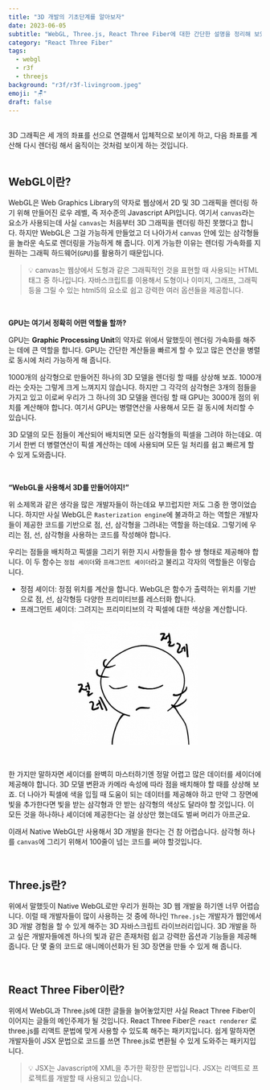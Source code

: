 ```yaml
---
title: "3D 개발의 기초단계를 알아보자"
date: 2023-06-05
subtitle: "WebGL, Three.js, React Three Fiber에 대한 간단한 설명을 정리해 보았습니다."
category: "React Three Fiber"
tags:
  - webgl
  - r3f
  - threejs
background: "r3f/r3f-livingroom.jpeg"
emoji: "🪑"
draft: false
---
```


</br>
3D 그래픽은 세 개의 좌표를 선으로 연결해서 입체적으로 보이게 하고, 다음 좌표를 계산해 다시 렌더링 해서 움직이는 것처럼 보이게 하는 것입니다.

</br>
</br>

## WebGL이란?

WebGL은 Web Graphics Library의 약자로 웹상에서 2D 및 3D 그래픽을 렌더링 하기 위해 만들어진 로우 레벨, 즉 저수준의 Javascript API입니다. 여기서 `canvas`라는 요소가 사용되는데 사실 `canvas`는 처음부터 3D 그래픽을 렌더링 하진 못했다고 합니다. 하지만 WebGL은 그걸 가능하게 만들었고 더 나아가서 `canvas` 안에 있는 삼각형들을 놀라운 속도로 렌더링을 가능하게 해 줍니다. 이게 가능한 이유는 렌더링 가속화를 지원하는 그래픽 하드웨어(`GPU`)를 활용하기 때문입니다.

> 💡 canvas는 웹상에서 도형과 같은 그래픽적인 것을 표현할 때 사용되는 HTML 태그 중 하나입니다. 자바스크립트를 이용해서 도형이나 이미지, 그래프, 그래픽 등을 그릴 수 있는 html5의 요소로 쉽고 강력한 여러 옵션들을 제공합니다.

</br>

**GPU는 여기서 정확히 어떤 역할을 할까?**

GPU는 <b>Graphic Processing Unit</b>의 약자로 위에서 말했듯이 렌더링 가속화를 해주는 데에 큰 역할을 합니다. GPU는 간단한 계산들을 빠르게 할 수 있고 많은 연산을 병렬로 동시에 처리 가능하게 해 줍니다.

1000개의 삼각형으로 만들어진 하나의 3D 모델을 렌더링 할 때를 상상해 보죠. 1000개라는 숫자는 그렇게 크게 느껴지지 않습니다. 하지만 그 각각의 삼각형은 3개의 점들을 가지고 있고 이로써 우리가 그 하나의 3D 모델을 렌더링 할 때 GPU는 3000개 점의 위치를 계산해야 합니다. 여기서 GPU는 병렬연산을 사용해서 모든 걸 동시에 처리할 수 있습니다.

3D 모델의 모든 점들이 계산되어 배치되면 모든 삼각형들의 픽셀을 그려야 하는데요. 여기서 한번 더 병렬연산이 픽셀 계산하는 데에 사용되며 모든 일 처리를 쉽고 빠르게 할 수 있게 도와줍니다.

</br>

**“WebGL을 사용해서 3D를 만들어야지!”**

위 소제목과 같은 생각을 많은 개발자들이 하는데요 부끄럽지만 저도 그중 한 명이었습니다. 하지만 사실 WebGL은 `Rasterization engine`에 불과하고 하는 역할은 개발자들이 제공한 코드를 기반으로 점, 선, 삼각형을 그려내는 역할을 하는데요. 그렇기에 우리는 점, 선, 삼각형을 사용하는 코드를 작성해야 합니다.

우리는 점들을 배치하고 픽셀을 그리기 위한 지시 사항들을 함수 쌍 형태로 제공해야 합니다. 이 두 함수는 `정점 셰이더`와 `프래그먼트 셰이더`라고 불리고 각자의 역할들은 이렇습니다.

- 정점 셰이더: 정점 위치를 계산을 합니다. WebGL은 함수가 출력하는 위치를 기반으로 점, 선, 삼각형등 다양한 프리미티브를 레스터화 합니다.
- 프래그먼트 셰이더: 그려지는 프리미티브의 각 픽셀에 대한 색상을 계산합니다.

<div style="width:250px; margin:auto;">

![절레](../../assets/images/r3f/절레.jpeg)

</div>

</br>

한 가지만 말하자면 세이더를 완벽히 마스터하기엔 정말 어렵고 많은 데이터를 세이더에 제공해야 합니다. 3D 모델 변환과 카메라 속성에 따라 점을 배치해야 할 때를 상상해 보죠. 더 나아가 픽셀에 색을 입힐 때 도움이 되는 데이터를 제공해야 하고 만약 그 장면에 빛을 추가한다면 빛을 받는 삼각형과 안 받는 삼각형의 색상도 달라야 할 것입니다. 이 모든 것을 하나하나 셰이더에 제공한다는 걸 상상만 했는데도 벌써 머리가 아프군요.

이래서 Native WebGL만 사용해서 3D 개발을 한다는 건 참 어렵습니다. 삼각형 하나를 `canvas`에 그리기 위해서 100줄이 넘는 코드를 써야 할것입니다.

</br>

## Three.js란?

위에서 말했듯이 Native WebGL로만 우리가 원하는 3D 웹 개발을 하기엔 너무 어렵습니다. 이럴 때 개발자들이 많이 사용하는 것 중에 하나인 `Three.js`는 개발자가 웹안에서 3D 개발 경험을 할 수 있게 해주는 3D 자바스크립트 라이브러리입니다. 3D 개발을 하고 싶은 개발자들에겐 하나의 빛과 같은 존재처럼 쉽고 강력한 옵션과 기능들을 제공해 줍니다. 단 몇 줄의 코드로 애니메이션화가 된 3D 장면을 만들 수 있게 해 줍니다.

</br>

## React Three Fiber이란?

위에서 WebGL과 Three.js에 대한 글들을 늘어놓았지만 사실 React Three Fiber이 이어지는 글들의 메인주제가 될 것입니다. React Three Fiber은 `react renderer` 로 three.js를 리액트 문법에 맞게 사용할 수 있도록 해주는 패키지입니다. 쉽게 말하자면 개발자들이 JSX 문법으로 코드를 쓰면 Three.js로 변환될 수 있게 도와주는 패키지입니다.

> 💡 JSX는 Javascript에 XML을 추가한 확장한 문법입니다. JSX는 리액트로 프로젝트를 개발할 때 사용되고 있습니다.
